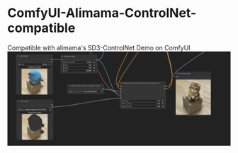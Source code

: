 # ComfyUI-Alimama-ControlNet-compatible
Compatible with alimama's SD3-ControlNet Demo on ComfyUI
![example](imgs/inpaint1.png)
